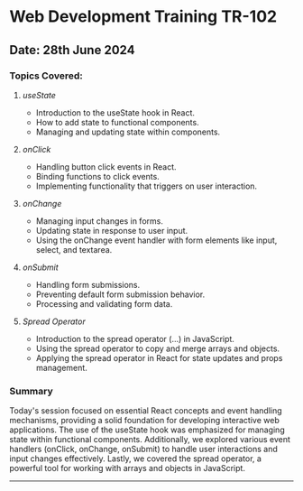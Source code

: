 # Web Development Training TR-102

## Date: 28th June 2024

### Topics Covered:

1. *useState*
   - Introduction to the useState hook in React.
   - How to add state to functional components.
   - Managing and updating state within components.

2. *onClick*
   - Handling button click events in React.
   - Binding functions to click events.
   - Implementing functionality that triggers on user interaction.

3. *onChange*
   - Managing input changes in forms.
   - Updating state in response to user input.
   - Using the onChange event handler with form elements like input, select, and textarea.

4. *onSubmit*
   - Handling form submissions.
   - Preventing default form submission behavior.
   - Processing and validating form data.

5. *Spread Operator*
   - Introduction to the spread operator (...) in JavaScript.
   - Using the spread operator to copy and merge arrays and objects.
   - Applying the spread operator in React for state updates and props management.

### Summary

Today's session focused on essential React concepts and event handling mechanisms, providing a solid foundation for developing interactive web applications. The use of the useState hook was emphasized for managing state within functional components. Additionally, we explored various event handlers (onClick, onChange, onSubmit) to handle user interactions and input changes effectively. Lastly, we covered the spread operator, a powerful tool for working with arrays and objects in JavaScript.

---